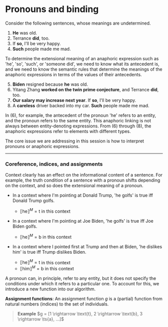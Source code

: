 # Pronouns and binding

Consider the following sentences, whose meanings are undetermined. 

1. **He** was old.
2. Terrance **did**, too.
3. If **so**, I'll be very happy.
4. **Such** people made me mad.

To determine the extensional meaning of an anaphoric expression such as 'he', 'so', 'such', or 'someone did', we need to know what its antecedent is, and we need to know the semantic rules that determine the meanings of the anaphoric expressions in terms of the values of their antecedents. 

5. **Biden** resigned because **he** was old.
6. Yitang Zhang **worked on the twin prime conjecture**, and Terrance **did**, too.
7. **Our salary may increase next year**. If **so**, I'll be very happy.
8. A **careless** driver backed into my car. **Such** people made me mad.

In (6), for example, the antecedent of the pronoun 'he' refers to an entity, and the pronoun refers to the same entity. This anaphoric linking is not always between entity-denoting expressions. From (6) through (8), the anaphoric expressions refer to elements with different types. 

The core issue we are addressing in this session is how to interpret pronouns or anaphoric expressions. 

--- 
### Coreference, indices, and assignments

Context clearly has an effect on the informational content of a sentence. For example, the truth condition of a sentence with a pronoun shifts depending on the context, and so does the extensional meaning of a pronoun. 

 - In a context where I'm pointing at Donald Trump, 'he golfs' is true iff Donald Trump golfs.

   - $⟦\text{he}⟧^M = \text{t}$ in this context

 - In a context where I'm pointing at Joe Biden, 'he golfs' is true iff Joe Biden golfs.

   - $⟦\text{he}⟧^M = \text{b}$ in this context

 - In a context where I pointed first at Trump and then at Biden, 'he dislikes him' is true iff Trump dislikes Biden.

   - $⟦\text{he}⟧^M = \text{t}$ in this context
   - $⟦\text{him}⟧^M = \text{b}$ in this context

A pronoun can, in principle, refer to any entity, but it does not specify the conditions under which it refers to a particular one. To account for this, we introduce a new function into our algorithm.

**Assignment functions**: An assignment function $g$ is a (partial) function from natural numbers (indices) to the set of individuals. 

> **Example**
> $g = [1 \rightarrow \text{t}, 2 \rightarrow \text{b}, 3 \rightarrow \ts{a}, ...]$






